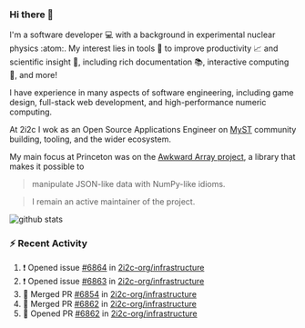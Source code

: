 ### Hi there 👋 

I'm a software developer 💻 with a background in experimental nuclear physics :atom:. My interest lies in tools :wrench: to improve productivity :chart_with_upwards_trend: and scientific insight :telescope:, including rich documentation 📚, interactive computing 🧮, and more! 

I have experience in many aspects of software engineering, including game design, full-stack web development, and high-performance numeric computing. 

At 2i2c I wok as an Open Source Applications Engineer on [MyST](https://github.com/jupyter-book/mystmd) community building, tooling, and the wider ecosystem. 

My main focus at Princeton was on the [Awkward Array project](awkward-array.org/), a library that makes it possible to 
> manipulate JSON-like data with NumPy-like idioms.

> I remain an active maintainer of the project. 

![github stats](https://github-readme-stats.vercel.app/api?username=agoose77&show_icons=true&hide_rank=true&hide_title=true&bg_color=30,e76445,904e95&text_color=efe3ec&icon_color=efe3ec)
<!--
**agoose77/agoose77** is a ✨ _special_ ✨ repository because its `README.md` (this file) appears on your GitHub profile.

Here are some ideas to get you started:

- 🔭 I’m currently working on ...
- 🌱 I’m currently learning ...
- 👯 I’m looking to collaborate on ...
- 🤔 I’m looking for help with ...
- 💬 Ask me about ...
- 📫 How to reach me: ...
- 😄 Pronouns: ...
- ⚡ Fun fact: ...
-->

### :zap: Recent Activity

<!--START_SECTION:activity-->
1. ❗ Opened issue [#6864](https://github.com/2i2c-org/infrastructure/issues/6864) in [2i2c-org/infrastructure](https://github.com/2i2c-org/infrastructure)
2. ❗ Opened issue [#6863](https://github.com/2i2c-org/infrastructure/issues/6863) in [2i2c-org/infrastructure](https://github.com/2i2c-org/infrastructure)
3. 🎉 Merged PR [#6854](https://github.com/2i2c-org/infrastructure/pull/6854) in [2i2c-org/infrastructure](https://github.com/2i2c-org/infrastructure)
4. 🎉 Merged PR [#6862](https://github.com/2i2c-org/infrastructure/pull/6862) in [2i2c-org/infrastructure](https://github.com/2i2c-org/infrastructure)
5. 💪 Opened PR [#6862](https://github.com/2i2c-org/infrastructure/pull/6862) in [2i2c-org/infrastructure](https://github.com/2i2c-org/infrastructure)
<!--END_SECTION:activity-->
